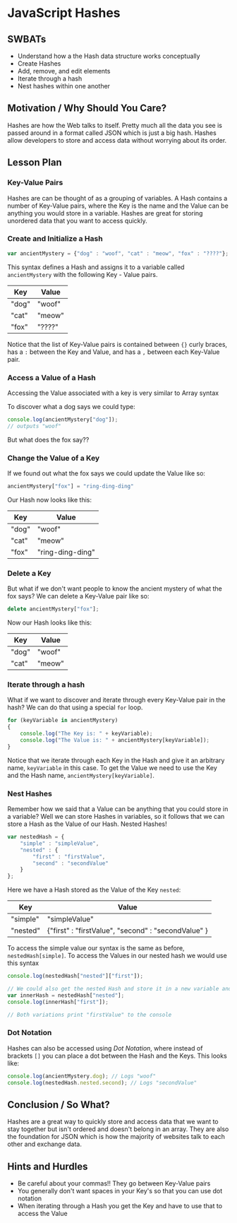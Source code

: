 # JavaScript Hashes

## SWBATs

+ Understand how a the Hash data structure works conceptually
+ Create Hashes
+ Add, remove, and edit elements
+ Iterate through a hash
+ Nest hashes within one another

## Motivation / Why Should You Care?

Hashes are how the Web talks to itself. Pretty much all the data you see is passed around in a format called JSON which is just a big hash. Hashes allow developers to store and access data without worrying about its order. 

## Lesson Plan

### Key-Value Pairs

Hashes are can be thought of as a grouping of variables. A Hash contains a number of Key-Value pairs, where the Key is the name and the Value can be anything you would store in a variable. Hashes are great for storing unordered data that you want to access quickly.

### Create and Initialize a Hash

```js
var ancientMystery = {"dog" : "woof", "cat" : "meow", "fox" : "????"};
```

This syntax defines a Hash and assigns it to a variable called `ancientMystery` with the following Key - Value pairs.

| Key   	| Value  	|
|-------	|--------	|
| "dog" 	| "woof" 	|
| "cat" 	| "meow" 	|
| "fox" 	| "????"  | 

Notice that the list of Key-Value pairs is contained between `{}` curly braces, has a `:` between the Key and Value, and has a `,` between each Key-Value pair.

### Access a Value of a Hash

Accessing the Value associated with a key is very similar to Array syntax

To discover what a dog says we could type:

```js
console.log(ancientMystery["dog"]);
// outputs "woof"
```

But what does the fox say??

### Change the Value of a Key

If we found out what the fox says we could update the Value like so:

```js
ancientMystery["fox"] = "ring-ding-ding"
```

Our Hash now looks like this:

| Key   	| Value  	|
|-------	|--------	|
| "dog" 	| "woof" 	|
| "cat" 	| "meow" 	|
| "fox" 	| "ring-ding-ding"  	|

### Delete a Key

But what if we don't want people to know the ancient mystery of what the fox says? We can delete a Key-Value pair like so:

```js
delete ancientMystery["fox"];
```

Now our Hash looks like this: 

| Key   	| Value  	|
|-------	|--------	|
| "dog" 	| "woof" 	|
| "cat" 	| "meow" 	|

### Iterate through a hash

What if we want to discover and iterate through every Key-Value pair in the hash? We can do that using a special `for` loop.

```js
for (keyVariable in ancientMystery)
{
	console.log("The Key is: " + keyVariable);
	console.log("The Value is: " + ancientMystery[keyVariable]);
}
```

Notice that we iterate through each Key in the Hash and give it an arbitrary name, `keyVariable` in this case. To get the Value we need to use the Key and the Hash name, `ancientMystery[keyVariable]`. 

### Nest Hashes

Remember how we said that a Value can be anything that you could store in a variable? Well we can store Hashes in variables, so it follows that we can store a Hash as the Value of our Hash. Nested Hashes! 

```js
var nestedHash = {
	"simple" : "simpleValue", 
	"nested" : {
		"first" : "firstValue", 
		"second" : "secondValue"
	} 
};
```

Here we have a Hash stored as the Value of the Key `nested`:

| Key   	| Value  	|
|-------	|--------	|
| "simple" 	| "simpleValue" 	|
| "nested" 	| {"first" : "firstValue", "second" : "secondValue" } 	|

To access the simple value our syntax is the same as before, `nestedHash[simple]`. To access the Values in our nested hash we would use this syntax

```js
console.log(nestedHash["nested"]["first"]);

// We could also get the nested Hash and store it in a new variable and use that:
var innerHash = nestedHash["nested"];
console.log(innerHash["first"]);

// Both variations print "firstValue" to the console
```

### Dot Notation

Hashes can also be accessed using *Dot Notation*, where instead of brackets `[]` you can place a dot between the Hash and the Keys.  This looks like:

```js
console.log(ancientMystery.dog); // Logs "woof"
console.log(nestedHash.nested.second); // Logs "secondValue"
```

## Conclusion / So What?

Hashes are a great way to quickly store and access data that we want to stay together but isn't ordered and doesn't belong in an array. They are also the foundation for JSON which is how the majority of websites talk to each other and exchange data.

## Hints and Hurdles

+ Be careful about your commas!! They go between Key-Value pairs
+ You generally don't want spaces in your Key's so that you can use dot notation
+ When iterating through a Hash you get the Key and have to use that to access the Value